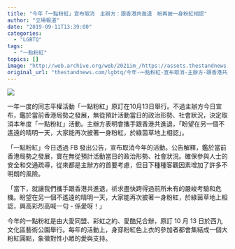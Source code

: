 ```yaml
---
title: "今年「一點粉紅」宣布取消　主辦方：跟香港共進退　盼再披一身粉紅相認"
author: "立場報道"
date: "2019-09-11T13:39:00"
categories:
  - "LGBTQ"
tags:
  - "一點粉紅"
topics: []
image: "http://web.archive.org/web/2021im_/https://assets.thestandnews.com/media/photos/rainbow-02_NuTOp.png"
original_url: "thestandnews.com/lgbtq/今年-一點粉紅-宣布取消-主辦方-跟香港共進退-盼再披一身粉紅相認"
---
```

![](http://web.archive.org/web/2021im_/https://assets.thestandnews.com/media/photos/rainbow-02_NuTOp.png)

一年一度的同志平權活動「一點粉紅」原訂在10月13日舉行。不過主辦方今日宣布，鑑於當前香港局勢之發展，無從預計活動當日的政治形勢、社會狀況，決定取消本年度「一點粉紅」活動。主辦方表明會攜手跟香港共進退，「盼望在另一個不遙遠的晴明一天，大家能再次披著一身粉紅，於綠茵草地上相認」。

「一點粉紅」今日透過 FB 發出公告，宣布取消今年的活動。公告解釋，鑑於當前香港局勢之發展，實在無從預計活動當日的政治形勢、社會狀況。確保參與人士的安全和交通疏導，從來都是主辦方的首要考慮，但目下種種客觀因素增加了許多不明朗的風險。

「當下，就讓我們攜手跟香港共進退，祈求盡快跨得過前所未有的嚴峻考驗和危機。盼望在另一個不遙遠的晴明一天，大家能再次披著一身粉紅，於綠茵草地上相認，興高彩烈高喊一句 - 係愛呀！」

今年的一點粉紅是由大愛同盟、彩虹之約、愛酷兒合辦，原訂 10 月 13 日於西九文化區藝術公園舉行。每年的活動上，身穿粉紅色上衣的參加者都會集結成一個大粉紅圓點，象徵對性小眾的愛與支持。